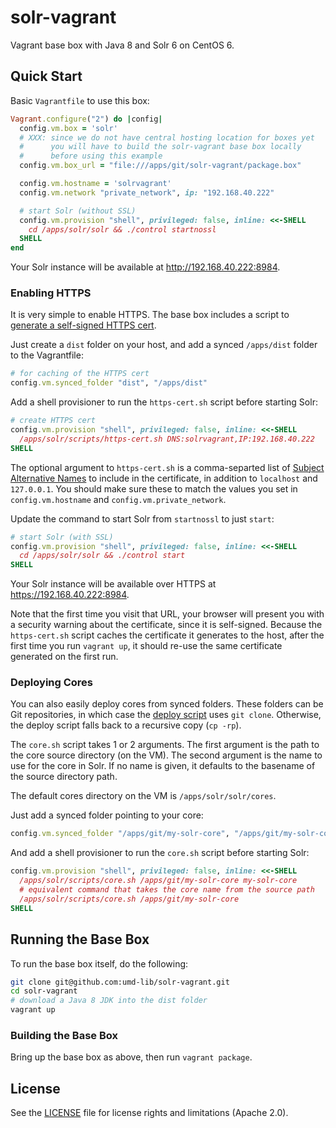 # solr-vagrant

Vagrant base box with Java 8 and Solr 6 on CentOS 6.

## Quick Start

Basic `Vagrantfile` to use this box:

```ruby
Vagrant.configure("2") do |config|
  config.vm.box = 'solr'
  # XXX: since we do not have central hosting location for boxes yet
  #      you will have to build the solr-vagrant base box locally
  #      before using this example
  config.vm.box_url = "file:///apps/git/solr-vagrant/package.box"

  config.vm.hostname = 'solrvagrant'
  config.vm.network "private_network", ip: "192.168.40.222"

  # start Solr (without SSL)
  config.vm.provision "shell", privileged: false, inline: <<-SHELL
    cd /apps/solr/solr && ./control startnossl
  SHELL
end
```

Your Solr instance will be available at <http://192.168.40.222:8984>.

### Enabling HTTPS

It is very simple to enable HTTPS. The base box includes a script to [generate a self-signed HTTPS cert](scripts/https-cert.sh).

Just create a `dist` folder on your host, and add a synced `/apps/dist` folder to the Vagrantfile:

```ruby
# for caching of the HTTPS cert
config.vm.synced_folder "dist", "/apps/dist"
```

Add a shell provisioner to run the `https-cert.sh` script before starting Solr:

```ruby
# create HTTPS cert
config.vm.provision "shell", privileged: false, inline: <<-SHELL
  /apps/solr/scripts/https-cert.sh DNS:solrvagrant,IP:192.168.40.222
SHELL
```

The optional argument to `https-cert.sh` is a comma-separted list of [Subject Alternative Names] to include in the certificate, in addition to `localhost` and `127.0.0.1`. You should make sure these to match the values you set in `config.vm.hostname` and `config.vm.private_network`.

Update the command to start Solr from `startnossl` to just `start`:

```ruby
# start Solr (with SSL)
config.vm.provision "shell", privileged: false, inline: <<-SHELL
  cd /apps/solr/solr && ./control start
SHELL
```

Your Solr instance will be available over HTTPS at <https://192.168.40.222:8984>. 

Note that the first time you visit that URL, your browser will present you with a security warning about the certificate, since it is self-signed. Because the `https-cert.sh` script caches the certificate it generates to the host, after the first time you run `vagrant up`, it should re-use the same certificate generated on the first run.

### Deploying Cores

You can also easily deploy cores from synced folders. These folders can be Git repositories, in which case the [deploy script](scripts/core.sh) uses `git clone`. Otherwise, the deploy script falls back to a recursive copy (`cp -rp`).

The `core.sh` script takes 1 or 2 arguments. The first argument is the path to the core source directory (on the VM). The second argument is the name to use for the core in Solr. If no name is given, it defaults to the basename of the source directory path.

The default cores directory on the VM is `/apps/solr/solr/cores`.

Just add a synced folder pointing to your core:

```ruby
config.vm.synced_folder "/apps/git/my-solr-core", "/apps/git/my-solr-core"
```

And add a shell provisioner to run the `core.sh` script before starting Solr:

```ruby
config.vm.provision "shell", privileged: false, inline: <<-SHELL
  /apps/solr/scripts/core.sh /apps/git/my-solr-core my-solr-core
  # equivalent command that takes the core name from the source path
  /apps/solr/scripts/core.sh /apps/git/my-solr-core
SHELL
```

## Running the Base Box

To run the base box itself, do the following:

```bash
git clone git@github.com:umd-lib/solr-vagrant.git
cd solr-vagrant
# download a Java 8 JDK into the dist folder
vagrant up
```

### Building the Base Box

Bring up the base box as above, then run `vagrant package`.

## License

See the [LICENSE](LICENSE.md) file for license rights and limitations (Apache 2.0).

[Subject Alternative Names]: https://en.wikipedia.org/wiki/Subject_Alternative_Name
